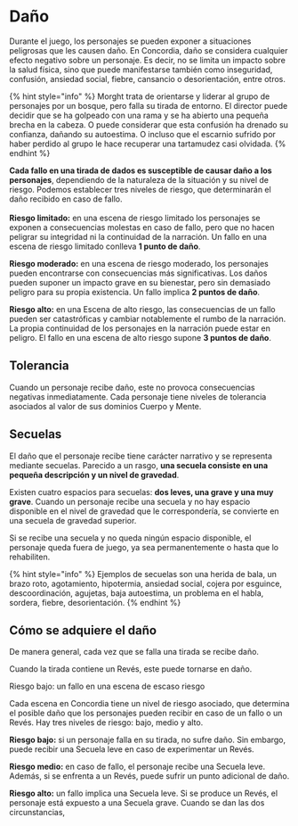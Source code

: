 # Daño

Durante el juego, los personajes se pueden exponer a situaciones peligrosas que les causen daño. En Concordia, daño se considera cualquier efecto negativo sobre un personaje. Es decir, no se limita un impacto sobre la salud física, sino que puede manifestarse también como inseguridad, confusión, ansiedad social, fiebre, cansancio o desorientación, entre otros.

{% hint style="info" %}
Morght trata de orientarse y liderar al grupo de personajes por un bosque, pero falla su tirada de entorno. El director puede decidir que se ha golpeado con una rama y se ha abierto una pequeña brecha en la cabeza. O puede considerar que esta confusión ha drenado su confianza, dañando su autoestima. O incluso que el escarnio sufrido por haber perdido al grupo le hace recuperar una tartamudez casi olvidada.
{% endhint %}

**Cada fallo en una tirada de dados es susceptible de causar daño a los personajes**, dependiendo de la naturaleza de la situación y su nivel de riesgo. Podemos establecer tres niveles de riesgo, que determinarán el daño recibido en caso de fallo.\
\
**Riesgo limitado:** en una escena de riesgo limitado los personajes se exponen a consecuencias molestas en caso de fallo, pero que no hacen peligrar su integridad ni la continuidad de la narración. Un fallo en una escena de riesgo limitado conlleva **1 punto de daño**.

**Riesgo moderado:** en una escena de riesgo moderado, los personajes pueden encontrarse con consecuencias más significativas. Los daños pueden suponer un impacto grave en su bienestar, pero sin demasiado peligro para su propia existencia. Un fallo implica **2 puntos de daño**.

**Riesgo alto:** en una Escena de alto riesgo, las consecuencias de un fallo pueden ser catastróficas y cambiar notablemente el rumbo de la narración. La propia continuidad de los personajes en la narración puede estar en peligro. El fallo en una escena de alto riesgo supone **3 puntos de daño**.

## Tolerancia

Cuando un personaje recibe daño, este no provoca consecuencias negativas inmediatamente. Cada personaje tiene niveles de tolerancia asociados al valor de sus dominios Cuerpo y Mente.

## Secuelas

El daño que el personaje recibe tiene carácter narrativo y se representa mediante secuelas. Parecido a un rasgo, **una secuela consiste en una pequeña descripción y un nivel de gravedad**.

Existen cuatro espacios para secuelas: **dos leves, una grave y una muy grave**. Cuando un personaje recibe una secuela y no hay espacio disponible en el nivel de gravedad que le correspondería, se convierte en una secuela de gravedad superior.

Si se recibe una secuela y no queda ningún espacio disponible, el personaje queda fuera de juego, ya sea permanentemente o hasta que lo rehabiliten.

{% hint style="info" %}
Ejemplos de secuelas son una herida de bala, un brazo roto, agotamiento, hipotermia, ansiedad social, cojera por esguince, descoordinación, agujetas, baja autoestima, un problema en el habla, sordera, fiebre, desorientación.
{% endhint %}

## Cómo se adquiere el daño

De manera general, cada vez que se falla una tirada se recibe daño.

Cuando la tirada contiene un Revés, este puede tornarse en daño.

Riesgo bajo: un fallo en una escena de escaso riesgo&#x20;



Cada escena en Concordia tiene un nivel de riesgo asociado, que determina el posible daño que los personajes pueden recibir en caso de un fallo o un Revés. Hay tres niveles de riesgo: bajo, medio y alto.

**Riesgo bajo:** si un personaje falla en su tirada, no sufre daño. Sin embargo, puede recibir una Secuela leve en caso de experimentar un Revés.

**Riesgo medio:** en caso de fallo, el personaje recibe una Secuela leve. Además, si se enfrenta a un Revés, puede sufrir un punto adicional de daño.

**Riesgo alto:** un fallo implica una Secuela leve. Si se produce un Revés, el personaje está expuesto a una Secuela grave. Cuando se dan las dos circunstancias,&#x20;

